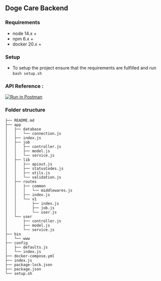 ## Doge Care Backend

### Requirements

- node 14.x +
- npm 6.x +
- docker 20.x +

### Setup

- To setup the project ensure that the requirements are fulfilled and run `bash setup.sh`

### API Reference :

[![Run in Postman](https://run.pstmn.io/button.svg)](https://www.getpostman.com/collections/6484dd9abc85ce665e50)

### Folder structure 

```
├── README.md
├── app
│   ├── database
│   │   └── connection.js
│   ├── index.js
│   ├── job
│   │   ├── controller.js
│   │   ├── model.js
│   │   └── service.js
│   ├── lib
│   │   ├── apiout.js
│   │   ├── statusCodes.js
│   │   ├── utils.js
│   │   └── validation.js
│   ├── routes
│   │   ├── common
│   │   │   └── middlewares.js
│   │   ├── index.js
│   │   └── v1
│   │       ├── index.js
│   │       ├── job.js
│   │       └── user.js
│   └── user
│       ├── controller.js
│       ├── model.js
│       └── service.js
├── bin
│   └── www
├── config
│   ├── defaults.js
│   └── index.js
├── docker-compose.yml
├── index.js
├── package-lock.json
├── package.json
└── setup.sh
```

